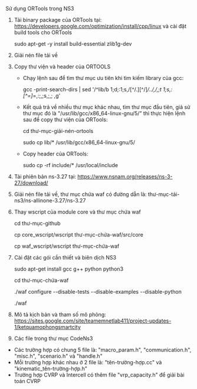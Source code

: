 Sử dụng ORTools trong NS3
1. Tải binary package của ORTools tại: https://developers.google.com/optimization/install/cpp/linux và cài đặt build tools cho ORTools

	sudo apt-get -y install build-essential zlib1g-dev
2. Giải nén file tải về
3. Copy thư viện và header của ORTOOLS
	- Chạy lệnh sau để tìm thư mục ưu tiên khi tìm kiếm library của gcc:
	
		gcc -print-search-dirs | sed '/^lib/b 1;d;:1;s,/[^/.][^/]*/\.\./,/,;t 1;s,:[^=]*=,:;,;s,;,;  ,g'
	- Kết quả trả về nhiều thư mục khác nhau, tìm thư mục đầu tiên, giả sử thư mục đó là "/usr/lib/gcc/x86_64-linux-gnu/5/" thì thực hiện lệnh sau để copy thư viện của ORTools:
	
		cd thư-mục-giải-nén-ortools
		
		sudo cp lib/* /usr/lib/gcc/x86_64-linux-gnu/5/
	- Copy header của ORTools:
	
		sudo cp -rf include/* /usr/local/include
4. Tải phiên bản ns-3.27 tại: https://www.nsnam.org/releases/ns-3-27/download/
5. Giải nén file tải về, thư mục chứa waf có đường dẫn là: thư-mục-tải-ns3/ns-allinone-3.27/ns-3.27
6. Thay wscript của module core và thư mục chứa waf

	cd thư-mục-github
	
	cp core_wscript/wscript thư-mục-chứa-waf/src/core
	
	cp waf_wscript/wscript thư-mục-chứa-waf
7. Cài đặt các gói cần thiết và biên dịch NS3

	sudo apt-get install gcc g++ python python3
	
	cd thư-mục-chứa-waf
	
	./waf configure --disable-tests --disable-examples --disable-python
	
	./waf
	
8. Mô tả kịch bản và tham số mô phỏng: https://sites.google.com/site/teamemnetlab411/project-updates-1/ketquamophongsmartcity


9. Các file trong thư mục CodeNs3
- Các trường hợp có chung 5 file là: "macro_param.h", "communication.h", "misc.h", "scenario.h" và "handle.h"
- Mỗi trường hợp khác nhau ở 2 file là: "tên-trường-hợp.cc" và "kinematic_tên-trường-hợp.h"
- Trường hợp CVRP và Intercell có thêm file "vrp_capacity.h" để giải bài toán CVRP
